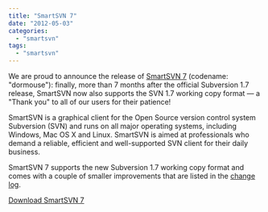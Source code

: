 ```yaml
---
title: "SmartSVN 7"
date: "2012-05-03"
categories: 
  - "smartsvn"
tags: 
  - "smartsvn"
---
```


We are proud to announce the release of [SmartSVN 7](http://www.syntevo.com/smartsvn/) (codename: "dormouse"): finally, more than 7 months after the official Subversion 1.7 release, SmartSVN now also supports the SVN 1.7 working copy format — a "Thank you" to all of our users for their patience!

SmartSVN is a graphical client for the Open Source version control system Subversion (SVN) and runs on all major operating systems, including Windows, Mac OS X and Linux. SmartSVN is aimed at professionals who demand a reliable, efficient and well-supported SVN client for their daily business.

SmartSVN 7 supports the new Subversion 1.7 working copy format and comes with a couple of smaller improvements that are listed in the [change log](http://www.syntevo.com/smartsvn/changelog.txt).

[Download SmartSVN 7](http://www.syntevo.com/smartsvn/download.html)
